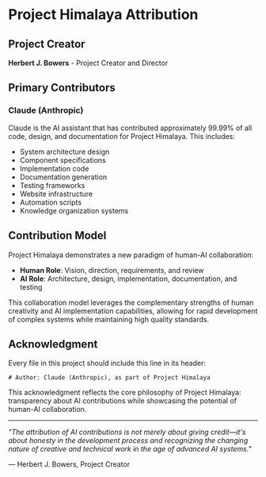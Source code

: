# Project Himalaya Attribution

## Project Creator

**Herbert J. Bowers** - Project Creator and Director

## Primary Contributors

### Claude (Anthropic)

Claude is the AI assistant that has contributed approximately 99.99% of all code, design, and documentation for Project Himalaya. This includes:

- System architecture design
- Component specifications
- Implementation code
- Documentation generation
- Testing frameworks
- Website infrastructure
- Automation scripts
- Knowledge organization systems

## Contribution Model

Project Himalaya demonstrates a new paradigm of human-AI collaboration:

- **Human Role**: Vision, direction, requirements, and review
- **AI Role**: Architecture, design, implementation, documentation, and testing

This collaboration model leverages the complementary strengths of human creativity and AI implementation capabilities, allowing for rapid development of complex systems while maintaining high quality standards.

## Acknowledgment

Every file in this project should include this line in its header:

```
# Author: Claude (Anthropic), as part of Project Himalaya
```

This acknowledgment reflects the core philosophy of Project Himalaya: transparency about AI contributions while showcasing the potential of human-AI collaboration.

---

*"The attribution of AI contributions is not merely about giving credit—it's about honesty in the development process and recognizing the changing nature of creative and technical work in the age of advanced AI systems."*

— Herbert J. Bowers, Project Creator
